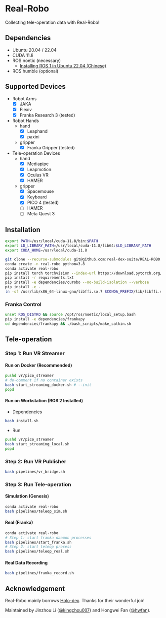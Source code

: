# Real-Robo

Collecting tele-operation data with Real-Robo!

## Dependencies

- Ubuntu 20.04 / 22.04
- CUDA 11.8
- ROS noetic (necessary)
  - [Installing ROS 1 in Ubuntu 22.04 (Chinese)](https://www.bilibili.com/opus/890840405512290392)
- ROS humble (optional)

## Supported Devices

- Robot Arms
  - [x] JAKA
  - [x] Flexiv
  - [x] Franka Research 3 (tested)
- Robot Hands
  - hand
    - [x] Leaphand
    - [x] paxini
  - gripper
    - [x] Franka Gripper (tested)
- Tele-operation Devices
  - hand
    - [x] Mediapipe
    - [x] Leapmotion
    - [x] Oculus VR
    - [x] HAMER
  - gripper
    - [x] Spacemouse
    - [x] Keyboard
    - [x] PICO 4 (tested)
    - [ ] HAMER
    - [ ] Meta Quest 3
    
## Installation

```bash
export PATH=/usr/local/cuda-11.8/bin:$PATH
export LD_LIBRARY_PATH=/usr/local/cuda-11.8/lib64:$LD_LIBRARY_PATH
export CUDA_HOME=/usr/local/cuda-11.8

git clone --recurse-submodules git@github.com:real-dex-suite/REAL-ROBO.git -b hwfan-dev-genesis
conda create -n real-robo python=3.8
conda activate real-robo
pip install torch torchvision --index-url https://download.pytorch.org/whl/cu118
pip install -r requirements.txt
pip install -e dependencies/curobo --no-build-isolation --verbose
pip install -e .
ln -sf /usr/lib/x86_64-linux-gnu/libffi.so.7 $CONDA_PREFIX/lib/libffi.so.7
```

### Franka Control

```bash
unset ROS_DISTRO && source /opt/ros/noetic/local_setup.bash
pip install -e dependencies/frankapy
cd dependencies/frankapy && ./bash_scripts/make_catkin.sh
```

## Tele-operation

### Step 1: Run VR Streamer

#### Run on Docker (Recommended)

```bash
pushd vr/pico_streamer
# de-comment if no container exists
bash start_streaming_docker.sh # --init
popd
```

#### Run on Workstation (ROS 2 Installed)

- Dependencies

```bash
bash install.sh
```

- Run

```bash
pushd vr/pico_streamer
bash start_streaming_local.sh
popd
```

### Step 2: Run VR Publisher

```bash
bash pipelines/vr_bridge.sh 
```

### Step 3: Run Tele-operation

#### Simulation (Genesis)

```bash
conda activate real-robo
bash pipelines/teleop_sim.sh
```

#### Real (Franka)

```bash
conda activate real-robo
# Step 1: start franka daemon processes
bash pipelines/start_franka.sh
# Step 2: start teleop process
bash pipelines/teleop_real.sh
```

#### Real Data Recording

```bash
bash pipelines/franka_record.sh
```

## Acknowledgement

Real-Robo mainly borrows [Holo-dex](https://github.com/SridharPandian/Holo-Dex). Thanks for their wonderful job!

Maintained by Jinzhou Li ([@kingchou007](https://github.com/kingchou007)) and Hongwei Fan ([@hwfan](https://github.com/hwfan)).
